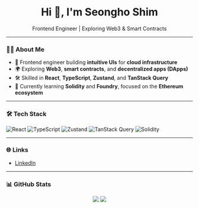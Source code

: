 <h1 align="center">Hi 👋, I'm Seongho Shim</h1>
<p align="center">Frontend Engineer | Exploring Web3 & Smart Contracts</p>

---

### 🧑‍💻 About Me
- 🧩 Frontend engineer building **intuitive UIs** for **cloud infrastructure**
- 🌍 Exploring **Web3**, **smart contracts**, and **decentralized apps (DApps)**
- 🛠️ Skilled in **React**, **TypeScript**, **Zustand**, and **TanStack Query**
- 🧪 Currently learning **Solidity** and **Foundry**, focused on the **Ethereum ecosystem**

---

### 🛠️ Tech Stack
![React](https://img.shields.io/badge/-React-61DAFB?logo=react&logoColor=white&style=flat)
![TypeScript](https://img.shields.io/badge/-TypeScript-3178C6?logo=typescript&logoColor=white&style=flat)
![Zustand](https://img.shields.io/badge/-Zustand-000000?logo=Zustand&logoColor=white&style=flat)
![TanStack Query](https://img.shields.io/badge/-TanStack_Query-FF4154?style=flat&logo=react-query&logoColor=white)
![Solidity](https://img.shields.io/badge/-Solidity-363636?logo=solidity&logoColor=white&style=flat)

---

### 🌐 Links
- [LinkedIn](https://www.linkedin.com/in/seongho-shim-580ba1284)
---

### 📊 GitHub Stats
<p align="center">
  <img src="https://github-readme-stats.vercel.app/api?username=tlatjdgh3778&show_icons=true&theme=react" />
  <img src="https://github-readme-stats.vercel.app/api/top-langs/?username=tlatjdgh3778&layout=compact&theme=react" />
</p>
